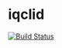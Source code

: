 # iqclid
[![Build Status](https://semaphoreci.com/api/v1/row11/iqclid/branches/master/badge.svg)](https://semaphoreci.com/row11/iqclid)
